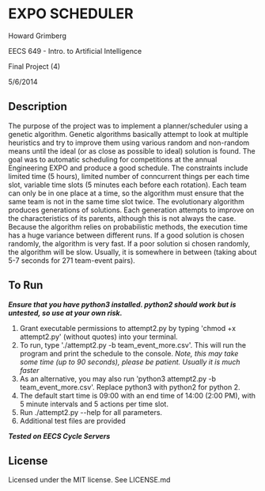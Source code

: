EXPO SCHEDULER
==========================
Howard Grimberg

EECS 649 - Intro. to Artificial Intelligence

Final Project (4)

5/6/2014

Description
----------------

The purpose of the project was to implement a planner/scheduler using a genetic algorithm. Genetic algorithms basically attempt to look at multiple heuristics and try to improve them using various random and non-random means until the ideal (or as close as possible to ideal) solution is found. The goal was to automatic scheduling for competitions at the annual Engineering EXPO and produce a good schedule. The constraints include limited time (5 hours), limited number of conncurrent things per each time slot, variable time slots (5 minutes each before each rotation). Each team can only be in one place at a time, so the algorithm must ensure that the same team is not in the same time slot twice. The evolutionary algorithm produces generations of solutions. Each generation attempts to improve on the characteristics of its parents, although this is not always the case. Because the algorithm relies on probabilistic methods, the execution time has a huge variance between different runs. If a good solution is chosen randomly, the algorithm is very fast. If a poor solution si chosen randomly, the algorithm will be slow. Usually, it is somewhere in between (taking about 5-7 seconds for 271 team-event pairs). 



To Run
------------------------------
***Ensure that you have python3 installed. python2 should work but is untested, so use at your own risk.***
  1. Grant executable permissions to attempt2.py by typing 'chmod +x attempt2.py' (without quotes) into your terminal.
  2. To run, type './attempt2.py -b team_event_more.csv'. This will run the program and print the schedule to the console.
    *Note, this may take some time (up to 90 seconds), please be patient. Usually it is much faster*
  3. As an alternative, you may also run 'python3 attempt2.py -b team_event_more.csv'. Replace python3 with python2 for python 2.
  4. The default start time is 09:00 with an end time of 14:00 (2:00 PM), with 5 minute intervals and 5 actions per time slot.
  5. Run ./attempt2.py --help for all parameters.
  6. Additional test files are provided
  
***Tested on EECS Cycle Servers***


License
---------
Licensed under the MIT license. See LICENSE.md
